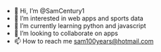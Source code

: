 - 👋 Hi, I’m @SamCentury1
- 👀 I’m interested in web apps and sports data
- 🌱 I’m currently learning python and javascript
- 💞️ I’m looking to collaborate on apps
- 📫 How to reach me sam100years@hotmail.com

<!---
SamCentury1/SamCentury1 is a ✨ special ✨ repository because its `README.md` (this file) appears on your GitHub profile.
You can click the Preview link to take a look at your changes.
--->
